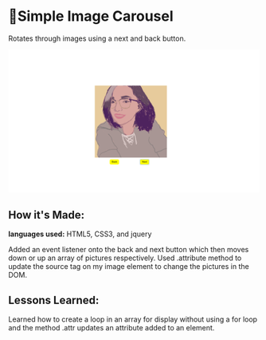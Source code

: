 # 🎠Simple Image Carousel

Rotates through images using a next and back button.

![alt tag](img/imgcarousel.png)

## How it's Made:

**languages used:** HTML5, CSS3, and jquery

Added an event listener onto the back and next button which then moves down or up an array of pictures respectively. Used .attribute method to update the source tag on my image element to change the pictures in the DOM.  

## Lessons Learned:

Learned how to create a loop in an array for display without using a for loop and the method .attr updates an attribute added to an element.
